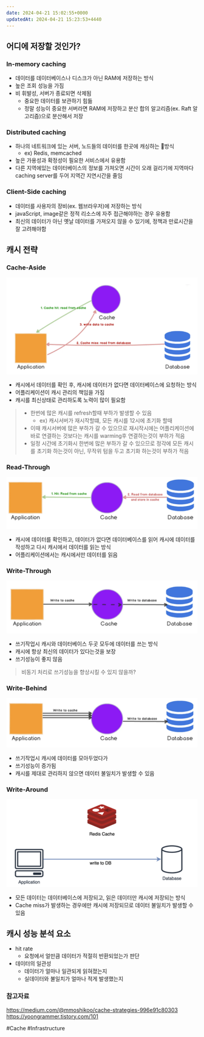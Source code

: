 ```yaml
---
date: 2024-04-21 15:02:55+0000
updatedAt: 2024-04-21 15:23:53+4440
---
```

## 어디에 저장할 것인가?
### In-memory caching
- 데이터를 데이터베이스나 디스크가 아닌 RAM에 저장하는 방식
- 높은 조회 성능을 가짐
- 비 휘발성, 서버가 종료되면 삭제됨
	- 중요한 데이터를 보관하기 힘듦
	- 정말 성능이 중요한 서버라면 RAM에 저장하고 분산 합의 알고리즘(ex. Raft 알고리즘)으로 분산해서 저장
### Distributed caching
- 하나의 네트워크에 있는 서버, 노드들의 데이터를 한곳에 캐싱하는 방식
	- ex) Redis, memcached
- 높은 가용성과 확정성이 필요한 서비스에서 유용함
- 다른 지역에있는 데이터베이스의 정보를 가져오면 시간이 오래 걸리기에 지역마다 caching server를 두어 지역간 지연시간을 줄임

### Client-Side caching
- 데이터를 사용자의 장비(ex. 웹브라우저)에 저장하는 방식
- javaScript, image같은 정적 리소스에 자주 접근해야하는 경우 유용함
- 최신의 데이터가 아닌 옛날 데이터를 가져오지 않을 수 있기에, 정책과 만료시간을 잘 고려해야함


## 캐시 전략
### Cache-Aside

![center|700](real-resource-image/Pasted%20image%2020240216132133.png)
- 캐시에서 데이터를 확인 후, 캐시에 데이터가 없다면 데이터베이스에 요청하는 방식
- 어플리케이션이 캐시 관리의 책임을 가짐
- 캐시를 최신상태로 관리하도록 노력이 많이 필요함

>- 한번에 많은 캐시를 refresh할때 부하가 발생할 수 있음 
>	- ex) 캐시서버가 재시작할떄, 모든 캐시를 12시에 초기화 할때
>- 이때 캐시서버에 많은 부하가 갈 수 있으므로 재시작시에는 어플리케이션에 바로 연결하는 것보다는 캐시를 warming후 연결하는것이 부하가 적음
>- 일정 시간에 초기화시 한번에 많은 부하가 갈 수 있으므로 정각에 모든 캐시를 초기화 하는것이 아닌, 무작위 텀을 두고 초기화 하는것이 부하가 적음

### Read-Through

![center|700](real-resource-image/Pasted%20image%2020240216132233.png)
- 캐시에 데이터를 확인하고, 데이터가 없다면 데이터베이스를 읽어 캐시에 데이터를 작성하고 다시 캐시에서 데이터를 읽는 방식
- 어플리케이션에서는 캐시에서만 데이터를 읽음

### Write-Through

![center|700](real-resource-image/Pasted%20image%2020240216132203.png)
- 쓰기작업시 캐시와 데이터베이스 두곳 모두에 데이터를 쓰는 방식
- 캐시에 항상 최신의 데이터가 있다는것을 보장
- 쓰기성능이 좋지 않음
> 비동기 처리로 쓰기성능을 향상시킬 수 있지 않을까?

### Write-Behind

![center|700](real-resource-image/Pasted%20image%2020240216132217.png)
- 쓰기작업시 캐시에 데이터를 모아두었다가 
- 쓰기성능이 증가됨
- 캐시를 제대로 관리하지 않으면 데이터 불일치가 발생할 수 있음

### Write-Around
![center|600](real-resource-image/Pasted%20image%2020240218223235.png)

- 모든 데이터는 데이터베이스에 저장되고, 읽은 데이터만 캐시에 저장되는 방식
- Cache miss가 발생하는 경우에만 캐시에 저장되므로 데이터 불일치가 발생할 수 있음 

## 캐시 성능 분석 요소
- hit rate
	- 요청에서 얼만큼 데이터가 적절히 반환되었는가 판단
- 데이터의 일관성
	- 데이터가 얼마나 일관되게 읽혀졌는지
	- 실데이터와 불일치가 얼마나 적게 발생했는지

### 참고자료
https://medium.com/@mmoshikoo/cache-strategies-996e91c80303
https://yoongrammer.tistory.com/101

#Cache 
#Infrastructure 